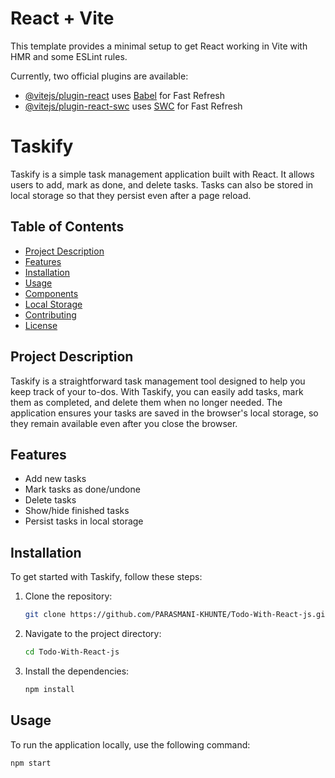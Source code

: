 # React + Vite

This template provides a minimal setup to get React working in Vite with HMR and some ESLint rules.

Currently, two official plugins are available:

- [@vitejs/plugin-react](https://github.com/vitejs/vite-plugin-react/blob/main/packages/plugin-react/README.md) uses [Babel](https://babeljs.io/) for Fast Refresh
- [@vitejs/plugin-react-swc](https://github.com/vitejs/vite-plugin-react-swc) uses [SWC](https://swc.rs/) for Fast Refresh



# Taskify

Taskify is a simple task management application built with React. It allows users to add, mark as done, and delete tasks. Tasks can also be stored in local storage so that they persist even after a page reload.

## Table of Contents

- [Project Description](#project-description)
- [Features](#features)
- [Installation](#installation)
- [Usage](#usage)
- [Components](#components)
- [Local Storage](#local-storage)
- [Contributing](#contributing)
- [License](#license)

## Project Description

Taskify is a straightforward task management tool designed to help you keep track of your to-dos. With Taskify, you can easily add tasks, mark them as completed, and delete them when no longer needed. The application ensures your tasks are saved in the browser's local storage, so they remain available even after you close the browser.

## Features

- Add new tasks
- Mark tasks as done/undone
- Delete tasks
- Show/hide finished tasks
- Persist tasks in local storage

## Installation

To get started with Taskify, follow these steps:

1. Clone the repository:
    ```bash
    git clone https://github.com/PARASMANI-KHUNTE/Todo-With-React-js.git
    ```

2. Navigate to the project directory:
    ```bash
    cd Todo-With-React-js
    ```

3. Install the dependencies:
    ```bash
    npm install
    ```

## Usage

To run the application locally, use the following command:
```bash
npm start
